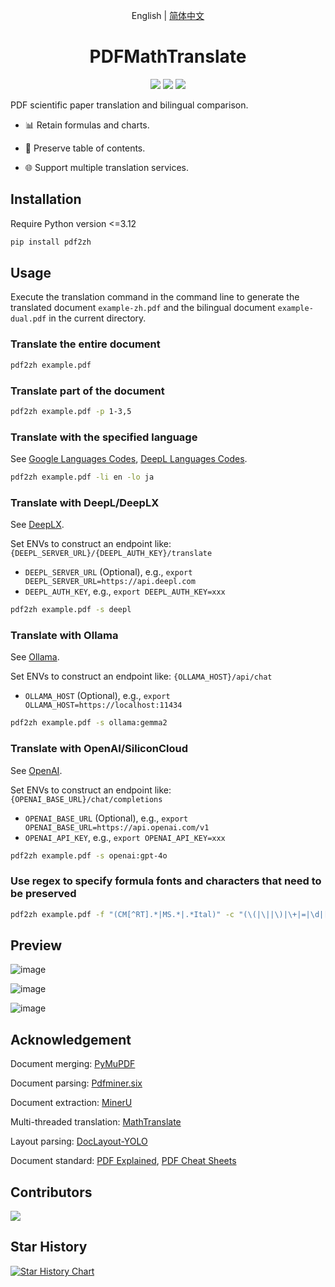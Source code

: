 <div align="center">

English | [简体中文](README_zh-CN.md)

# PDFMathTranslate

<p>
  <!-- PyPI -->
  <a href="https://pypi.org/project/pdf2zh/">
    <img src="https://img.shields.io/pypi/v/pdf2zh"/></a>
  <!-- License -->
  <a href="./LICENSE">
    <img src="https://img.shields.io/github/license/Byaidu/PDFMathTranslate"/></a>
  <a href="https://t.me/+Z9_SgnxmsmA5NzBl">
    <img src="https://img.shields.io/badge/Telegram-2CA5E0?style=flat-squeare&logo=telegram&logoColor=white"/></a>
</p>

</div>

PDF scientific paper translation and bilingual comparison.

- 📊 Retain formulas and charts.

- 📄 Preserve table of contents.

- 🌐 Support multiple translation services.

## Installation

Require Python version <=3.12

```bash
pip install pdf2zh
```

## Usage

Execute the translation command in the command line to generate the translated document `example-zh.pdf` and the bilingual document `example-dual.pdf` in the current directory.

### Translate the entire document

```bash
pdf2zh example.pdf
```

### Translate part of the document

```bash
pdf2zh example.pdf -p 1-3,5
```

### Translate with the specified language

See [Google Languages Codes](https://developers.google.com/admin-sdk/directory/v1/languages), [DeepL Languages Codes](https://developers.deepl.com/docs/resources/supported-languages).

```bash
pdf2zh example.pdf -li en -lo ja
```

### Translate with DeepL/DeepLX

See [DeepLX](https://github.com/OwO-Network/DeepLX).

Set ENVs to construct an endpoint like: `{DEEPL_SERVER_URL}/{DEEPL_AUTH_KEY}/translate`
- `DEEPL_SERVER_URL` (Optional), e.g., `export DEEPL_SERVER_URL=https://api.deepl.com`
- `DEEPL_AUTH_KEY`, e.g., `export DEEPL_AUTH_KEY=xxx`

```bash
pdf2zh example.pdf -s deepl
```

### Translate with Ollama

See [Ollama](https://github.com/ollama/ollama).

Set ENVs to construct an endpoint like: `{OLLAMA_HOST}/api/chat`
- `OLLAMA_HOST` (Optional), e.g., `export OLLAMA_HOST=https://localhost:11434`

```bash
pdf2zh example.pdf -s ollama:gemma2
```

### Translate with OpenAI/SiliconCloud

See [OpenAI](https://platform.openai.com/docs/overview).

Set ENVs to construct an endpoint like: `{OPENAI_BASE_URL}/chat/completions`
- `OPENAI_BASE_URL` (Optional), e.g., `export OPENAI_BASE_URL=https://api.openai.com/v1`
- `OPENAI_API_KEY`, e.g., `export OPENAI_API_KEY=xxx`

```bash
pdf2zh example.pdf -s openai:gpt-4o
```

### Use regex to specify formula fonts and characters that need to be preserved

```bash
pdf2zh example.pdf -f "(CM[^RT].*|MS.*|.*Ital)" -c "(\(|\||\)|\+|=|\d|[\u0080-\ufaff])"
```

## Preview

![image](https://github.com/user-attachments/assets/57e1cde6-c647-4af8-8f8f-587a40050dde)

![image](https://github.com/user-attachments/assets/0e6d7e44-18cd-443a-8a84-db99edf2c268)

![image](https://github.com/user-attachments/assets/5fe6af83-2f5b-47b1-9dd1-4aee6bc409de)

## Acknowledgement

Document merging: [PyMuPDF](https://github.com/pymupdf/PyMuPDF)

Document parsing: [Pdfminer.six](https://github.com/pdfminer/pdfminer.six)

Document extraction: [MinerU](https://github.com/opendatalab/MinerU)

Multi-threaded translation: [MathTranslate](https://github.com/SUSYUSTC/MathTranslate)

Layout parsing: [DocLayout-YOLO](https://github.com/opendatalab/DocLayout-YOLO)

Document standard: [PDF Explained](https://zxyle.github.io/PDF-Explained/), [PDF Cheat Sheets](https://pdfa.org/resource/pdf-cheat-sheets/)

## Contributors

<a href="https://github.com/Byaidu/PDFMathTranslate/graphs/contributors">
  <img src="https://contrib.rocks/image?repo=Byaidu/PDFMathTranslate" />
</a>

## Star History

<a href="https://star-history.com/#Byaidu/PDFMathTranslate&Date">
 <picture>
   <source media="(prefers-color-scheme: dark)" srcset="https://api.star-history.com/svg?repos=Byaidu/PDFMathTranslate&type=Date&theme=dark" />
   <source media="(prefers-color-scheme: light)" srcset="https://api.star-history.com/svg?repos=Byaidu/PDFMathTranslate&type=Date" />
   <img alt="Star History Chart" src="https://api.star-history.com/svg?repos=Byaidu/PDFMathTranslate&type=Date" />
 </picture>
</a>
